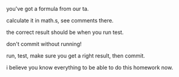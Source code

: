 
you've got a formula from our ta.

calculate it in math.s, see comments there.

the correct result should be when you run test.

don't commit without running!

run, test, make sure you get a right result, then commit.

i believe you know everything to be able to do this homework now.


